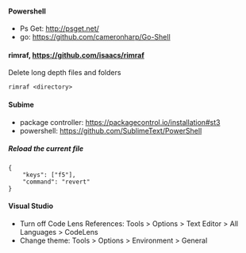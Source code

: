 #### Powershell

* Ps Get: http://psget.net/
* go: https://github.com/cameronharp/Go-Shell

#### rimraf, https://github.com/isaacs/rimraf

Delete long depth files and folders

```
rimraf <directory>
```

#### Subime

* package controller: https://packagecontrol.io/installation#st3
* powershell: https://github.com/SublimeText/PowerShell

##### Reload the current file
```
{
    "keys": ["f5"],
    "command": "revert"
}
```

#### Visual Studio

* Turn off Code Lens References: Tools > Options > Text Editor > All Languages > CodeLens
* Change theme: Tools > Options > Environment > General 
